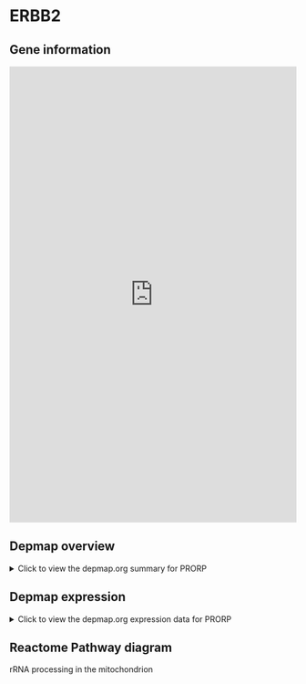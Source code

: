 <h1>ERBB2</h1>

<h2>Gene information</h2>
<iframe src="https://depmap.org/portal/gene/PRORP?tab=about" style="border:none;width:100%;height:800px"></iframe>

<h2>Depmap overview</h2>
<details>
  <summary>Click to view the depmap.org summary for PRORP</summary>
  <iframe src="https://depmap.org/portal/gene/PRORP?tab=overview" style="border:none;width:100%;height:800px"></iframe>
</details>

<h2>Depmap expression</h2>
<details>
  <summary>Click to view the depmap.org expression data for PRORP</summary>
  <iframe src="https://depmap.org/portal/gene/PRORP?tab=characterization" style="border:none;width:100%;height:800px"></iframe>
</details>



<h2>Reactome Pathway diagram</h2>
rRNA processing in the mitochondrion
<div id="diagramHolder"></div>

<script>
    //Creating the Reactome Diagram widget
    //Take into account a proxy needs to be set up in your server side pointing to www.reactome.org
    function onReactomeDiagramReady(){  //This function is automatically called when the widget code is ready to be used
        var diagram = Reactome.Diagram.create({
            "placeHolder" : "diagramHolder",
            "width" : 900,
            "height" : 500
        });

        //Initialising it to the "Hemostasis" pathway
        diagram.loadDiagram("R-HSA-8868766");

        //Adding different listeners

        diagram.onDiagramLoaded(function (loaded) {
            console.info("Loaded ", loaded);
            diagram.flagItems("BAD");
	    diagram.flagItems("Q92934");
            if (loaded == "R-HSA-8868766") diagram.selectItem("R-HSA-8868766");
        });

     }
</script>



